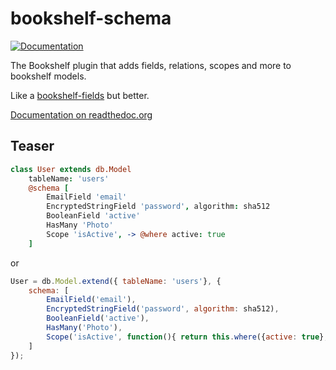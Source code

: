 bookshelf-schema
================

[![Documentation](https://readthedocs.org/projects/bookshelf-schema/badge/)](http://bookshelf-schema.readthedocs.org/)

The Bookshelf plugin that adds fields, relations, scopes and more to bookshelf models.

Like a [bookshelf-fields](https://github.com/bogus34/bookshelf-fields) but better.

[Documentation on readthedoc.org](http://bookshelf-schema.readthedocs.org/)

Teaser
------

```coffee
class User extends db.Model
    tableName: 'users'
    @schema [
        EmailField 'email'
        EncryptedStringField 'password', algorithm: sha512
        BooleanField 'active'
        HasMany 'Photo'
        Scope 'isActive', -> @where active: true
    ]
```

or

```javascript
User = db.Model.extend({ tableName: 'users'}, {
    schema: [
        EmailField('email'),
        EncryptedStringField('password', algorithm: sha512),
        BooleanField('active'),
        HasMany('Photo'),
        Scope('isActive', function(){ return this.where({active: true}; }))
    ]
});
```
